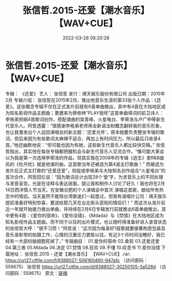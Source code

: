 ﻿---
title: 张信哲.2015-还爱【潮水音乐】【WAV+CUE】
date: 2022-03-28 08:20:28
categories: WAV车载音乐、镜像
tags: 国语流行
---
# 张信哲.2015-还爱【潮水音乐】【WAV+CUE】

专辑： 《还爱》
艺人： 张信哲
发行：靖天娱乐股份有限公司
出版日期：2015年2月
专辑介绍：
张信哲在2015年2月，推出他音乐生涯的第33张个人作品：《还爱》。这张概念专辑不仅在正式发片前就有6首单曲推出，其中有4首在大陆地区成为知名影视作品主题曲；更邀来为蔡依林“PLAY我呸”这首单曲填词的前卫诗人：李格弟担纲4首歌词创作，搭配谱曲的吴青峰、火星电台、李荣浩与卢广仲等新生代音乐人。阿哲透露：“很感谢李格弟老师用全新语法和概念翻转我的音乐形象，也让我激发出个人巡回演唱会的新主题：‘还爱光年’，原本她要负责整张专辑的歌词，但后来因为有些歌词太麻辣不适合，再加上有时间压力，所以最后只收录4首。”他还幽默地说：“但可能也因为有她，这些新生代音乐人都比较快交稿。”
张信哲指出，其实他在每张专辑都把握机会与新生代音乐人交流合作，“像可能大家会以为我是第一次选用李荣浩的作品，但其实我在2008年的专辑《逃生》里R&B曲风的《牡丹忧》就是他谱的曲，这首歌当年还被选为第4波主打歌曲！”
而被选为发片后正式主打歌的“还爱还爱”，则促成李格弟与大陆知名创作组合“火星电台”的首次合作，阿哲回忆说：“因为歌词总计出现28个‘爱’字，为求音乐上的不同处理与发音呈现，光是在诠释与表达层面，就让我和制作人讨论了好久！我也将在2月14日西洋情人节当天，在安徽合肥的个人演唱会中首次
演唱这首歌，献给所有热恋中的情侣。当天虽然不能陪台湾歌迷们一起度过，但我有请唱片公司：靖天娱乐提前淮备好特别惊喜，要送给那几天在台北街头逛街的情侣们！”
而这次从发片前近一年就开始接力推出单曲，并持续在2月6日专辑发行前就推出6首单曲推出，其中更有4首：《爱你的宿命》、《爱你没错》、《Mdada》与《焚情》在大陆地区成为知名影视作品主题曲。而不同于以往的出片模式，也让随时得淮备好进入录音状态的张信哲大呼：“很不习惯！”阿哲说：“这次因为每录好1首歌就要接著构思包装及音乐录影带的拍摄工作，心情的沉重压力更胜以往，有近3个月时间没睡好，我已经有一大部份脑细胞死掉了。”
专辑曲目：
01.爱你的宿命
02.柔软
03.还爱还爱
04.第三者
05.Mdada
06.决定
07.焚情
08.狂欢
09.不懂
10.叹息书
11.爱你没错
下载地址：
张信哲.2015 - 还爱【潮水音乐】 【WAV+CUE】.rar: https://url27.ctfile.com/f/9388027-506160460-947a1c
（访问密码：559675）
张信哲
https://url27.ctfile.com/d/9388027-30250105-3a528d
（访问密码：559675）
原文：[链接](https://blog.sina.com.cn/s/blog_1647c7e7601030wet.html)